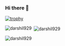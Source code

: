 ### Hi there 👋

<!--
**darshil929/darshil929** is a ✨ _special_ ✨ repository because its `README.md` (this file) appears on your GitHub profile.

Here are some ideas to get you started:

- 🔭 I’m currently working on ...
- 🌱 I’m currently learning ...
- 👯 I’m looking to collaborate on ...
- 🤔 I’m looking for help with ...
- 💬 Ask me about ...
- 📫 How to reach me: ...
- 😄 Pronouns: ...
- ⚡ Fun fact: ...
-->

[![trophy](https://github-profile-trophy.vercel.app/?username=Chaitanya-Shahare&theme=onedark)](https://github.com/ryo-ma/github-profile-trophy)

<p><img align="left" src="https://github-readme-stats.vercel.app/api/top-langs?username=darshil929&show_icons=true&locale=en&layout=compact" alt="darshil929" /></p>

<p>&nbsp;<img align="center" src="https://github-readme-stats.vercel.app/api?username=darshil929&show_icons=true&locale=en" alt="darshil929" /></p>

<p><img align="center" src="https://github-readme-streak-stats.herokuapp.com/?user=darshil929&" alt="darshil929" /></p>